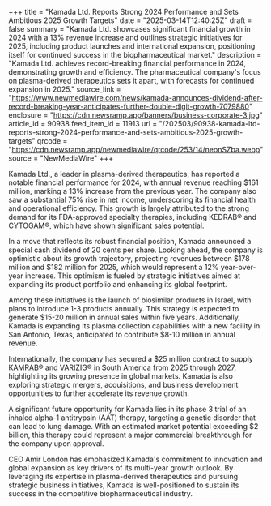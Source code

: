 +++
title = "Kamada Ltd. Reports Strong 2024 Performance and Sets Ambitious 2025 Growth Targets"
date = "2025-03-14T12:40:25Z"
draft = false
summary = "Kamada Ltd. showcases significant financial growth in 2024 with a 13% revenue increase and outlines strategic initiatives for 2025, including product launches and international expansion, positioning itself for continued success in the biopharmaceutical market."
description = "Kamada Ltd. achieves record-breaking financial performance in 2024, demonstrating growth and efficiency. The pharmaceutical company's focus on plasma-derived therapeutics sets it apart, with forecasts for continued expansion in 2025."
source_link = "https://www.newmediawire.com/news/kamada-announces-dividend-after-record-breaking-year-anticipates-further-double-digit-growth-7079880"
enclosure = "https://cdn.newsramp.app/banners/business-corporate-3.jpg"
article_id = 90938
feed_item_id = 11913
url = "/202503/90938-kamada-ltd-reports-strong-2024-performance-and-sets-ambitious-2025-growth-targets"
qrcode = "https://cdn.newsramp.app/newmediawire/qrcode/253/14/neonSZba.webp"
source = "NewMediaWire"
+++

<p>Kamada Ltd., a leader in plasma-derived therapeutics, has reported a notable financial performance for 2024, with annual revenue reaching $161 million, marking a 13% increase from the previous year. The company also saw a substantial 75% rise in net income, underscoring its financial health and operational efficiency. This growth is largely attributed to the strong demand for its FDA-approved specialty therapies, including KEDRAB® and CYTOGAM®, which have shown significant sales potential.</p><p>In a move that reflects its robust financial position, Kamada announced a special cash dividend of 20 cents per share. Looking ahead, the company is optimistic about its growth trajectory, projecting revenues between $178 million and $182 million for 2025, which would represent a 12% year-over-year increase. This optimism is fueled by strategic initiatives aimed at expanding its product portfolio and enhancing its global footprint.</p><p>Among these initiatives is the launch of biosimilar products in Israel, with plans to introduce 1-3 products annually. This strategy is expected to generate $15-20 million in annual sales within five years. Additionally, Kamada is expanding its plasma collection capabilities with a new facility in San Antonio, Texas, anticipated to contribute $8-10 million in annual revenue.</p><p>Internationally, the company has secured a $25 million contract to supply KAMRAB® and VARIZIG® in South America from 2025 through 2027, highlighting its growing presence in global markets. Kamada is also exploring strategic mergers, acquisitions, and business development opportunities to further accelerate its revenue growth.</p><p>A significant future opportunity for Kamada lies in its phase 3 trial of an inhaled alpha-1 antitrypsin (AAT) therapy, targeting a genetic disorder that can lead to lung damage. With an estimated market potential exceeding $2 billion, this therapy could represent a major commercial breakthrough for the company upon approval.</p><p>CEO Amir London has emphasized Kamada's commitment to innovation and global expansion as key drivers of its multi-year growth outlook. By leveraging its expertise in plasma-derived therapeutics and pursuing strategic business initiatives, Kamada is well-positioned to sustain its success in the competitive biopharmaceutical industry.</p>